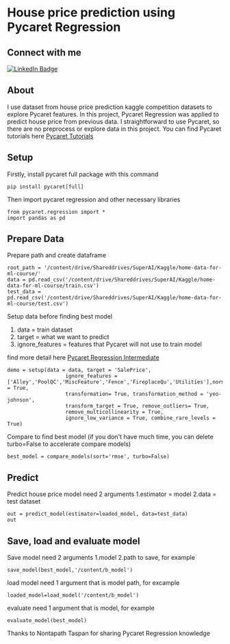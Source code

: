 # House price prediction using Pycaret Regression
## Connect with me

<a href="https://www.linkedin.com/in/piyapadech/">
    <img src="https://img.shields.io/badge/LinkedIn-blue?style=for-the-badge&logo=linkedin&logoColor=white" alt="LinkedIn Badge"/>
</a>

## About
I use dataset from house price prediction kaggle competition datasets to explore Pycaret features. In this project, Pycaret Regression was applied to predict house price from previous data. I straightforward to use Pycaret, so there are no preprocess or explore data in this project. You can find Pycaret tutorials here <a href='https://pycaret.gitbook.io/docs/get-started/tutorials'>Pycaret Tutorials</a>

## Setup
Firstly, install pycaret full package with this command
```
pip install pycaret[full]
```
Then import pycaret regression and other necessary libraries  
```
from pycaret.regression import *
import pandas as pd
```
## Prepare Data
Prepare path and create dataframe
```
root_path = '/content/drive/Shareddrives/SuperAI/Kaggle/home-data-for-ml-course/'
data = pd.read_csv('/content/drive/Shareddrives/SuperAI/Kaggle/home-data-for-ml-course/train.csv')
test_data = pd.read_csv('/content/drive/Shareddrives/SuperAI/Kaggle/home-data-for-ml-course/test.csv')
```
Setup data before finding best model
1. data = train dataset
2. target = what we want to predict
3. ignore_features = features that Pycaret will not use to train model

find more detail here <a href="https://github.com/pycaret/pycaret/blob/master/tutorials/Regression%20Tutorial%20Level%20Intermediate%20-%20REG102.ipynb">Pycaret Regression Intermediate</a>
```
demo = setup(data = data, target = 'SalePrice', 
                   ignore_features = ['Alley','PoolQC','MiscFeature','Fence','FireplaceQu','Utilities'],normalize = True,
                   transformation= True, transformation_method = 'yeo-johnson', 
                   transform_target = True, remove_outliers= True,
                   remove_multicollinearity = True,
                   ignore_low_variance = True, combine_rare_levels = True) 
```
Compare to find best model (if you don't have much time, you can delete turbo=False to accelerate compare models)
``` 
best_model = compare_models(sort='rmse', turbo=False)
```
## Predict
Predict house price model need 2 arguments 1.estimator = model 2.data = test dataset
```
out = predict_model(estimator=loaded_model, data=test_data)
out
```
## Save, load and evaluate model
Save model need 2 arguments 1.model 2.path to save, for example
```
save_model(best_model,'/content/b_model')
```
load model need 1 argument that is model path, for excample
```
loaded_model=load_model('/content/b_model')
```
evaluate need 1 argument that is model, for example
```
evaluate_model(best_model)
```

Thanks to Nontapath Taspan for sharing Pycaret Regression knowledge
